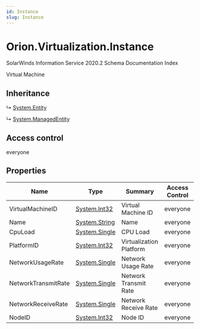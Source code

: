 ```yaml
---
id: Instance
slug: Instance
---
```


# Orion.Virtualization.Instance

SolarWinds Information Service 2020.2 Schema Documentation Index

Virtual Machine

## Inheritance

↳ [System.Entity](./../System/Entity)

↳ [System.ManagedEntity](./../System/ManagedEntity)

## Access control

everyone

## Properties

| Name | Type | Summary | Access Control |
| ------ | ------ | ------ | ------ |
| VirtualMachineID | [System.Int32](https://docs.microsoft.com/en-us/dotnet/api/system.int32) | Virtual Machine ID | everyone |
| Name | [System.String](https://docs.microsoft.com/en-us/dotnet/api/system.string) | Name | everyone |
| CpuLoad | [System.Single](https://docs.microsoft.com/en-us/dotnet/api/system.single) | CPU Load | everyone |
| PlatformID | [System.Int32](https://docs.microsoft.com/en-us/dotnet/api/system.int32) | Virtualization Platform | everyone |
| NetworkUsageRate | [System.Single](https://docs.microsoft.com/en-us/dotnet/api/system.single) | Network Usage Rate | everyone |
| NetworkTransmitRate | [System.Single](https://docs.microsoft.com/en-us/dotnet/api/system.single) | Network Transmit Rate | everyone |
| NetworkReceiveRate | [System.Single](https://docs.microsoft.com/en-us/dotnet/api/system.single) | Network Receive Rate | everyone |
| NodeID | [System.Int32](https://docs.microsoft.com/en-us/dotnet/api/system.int32) | Node ID | everyone |

